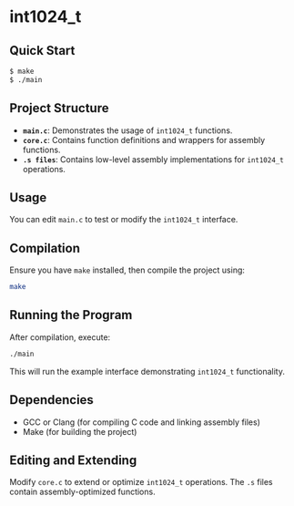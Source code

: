 # int1024_t

## Quick Start
```sh
$ make
$ ./main
```

## Project Structure
- **`main.c`**: Demonstrates the usage of `int1024_t` functions.
- **`core.c`**: Contains function definitions and wrappers for assembly functions.
- **`.s files`**: Contains low-level assembly implementations for `int1024_t` operations.

## Usage
You can edit `main.c` to test or modify the `int1024_t` interface.

## Compilation
Ensure you have `make` installed, then compile the project using:
```sh
make
```

## Running the Program
After compilation, execute:
```sh
./main
```
This will run the example interface demonstrating `int1024_t` functionality.

## Dependencies
- GCC or Clang (for compiling C code and linking assembly files)
- Make (for building the project)

## Editing and Extending
Modify `core.c` to extend or optimize `int1024_t` operations. The `.s` files contain assembly-optimized functions.
